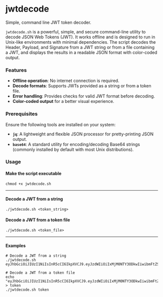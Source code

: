 # jwtdecode
Simple, command line JWT token decoder.

`jwtdecode.sh` is a powerful, simple, and secure command-line utility to decode JSON Web Tokens (JWT). It works offline and is designed to run in Unix-like environments with minimal dependencies. 
The script decodes the Header, Payload, and Signature from a JWT string or from a file containing a JWT, and displays the results in a readable JSON format with color-coded output.

### Features
- **Offline operation**: No internet connection is required.
- **Decode formats**: Supports JWTs provided as a string or from a token file.
- **Error handling**: Provides checks for valid JWT format before decoding.
- **Color-coded output** for a better visual experience.

### Prerequisites
Ensure the following tools are installed on your system:
- **`jq`**: A lightweight and flexible JSON processor for pretty-printing JSON output.
- **`base64`**: A standard utility for encoding/decoding Base64 strings (commonly installed by default with most Unix distributions).

### Usage
#### Make the script executable
```shell
chmod +x jwtdecode.sh
```
---
#### Decode a JWT from a string
```shell
./jwtdecode.sh <token_string>
```
#### Decode a JWT from a token file
```shell
./jwtdecode.sh <token_file>
```
---
#### Examples
```shell
# Decode a JWT from a string
./jwtdecode.sh eyJhbGciOiJIUzI1NiIsInR5cCI6IkpXVCJ9.eyJzdWIiOiIxMjM0NTY3ODkwIiwibmFtZSI6IkpvaG4gRG9lIiwiaWF0IjoxNTE2MjM5MDIyfQ.SflKxwRJSMeKKF2QT4fwpMeJf36POk6yJV_adQssw5c

# Decode a JWT from a token file
echo "eyJhbGciOiJIUzI1NiIsInR5cCI6IkpXVCJ9.eyJzdWIiOiIxMjM0NTY3ODkwIiwibmFtZSI6IkpvaG4gRG9lIiwiaWF0IjoxNTE2MjM5MDIyfQ.SflKxwRJSMeKKF2QT4fwpMeJf36POk6yJV_adQssw5c" > token
./jwtdecode.sh token
```

